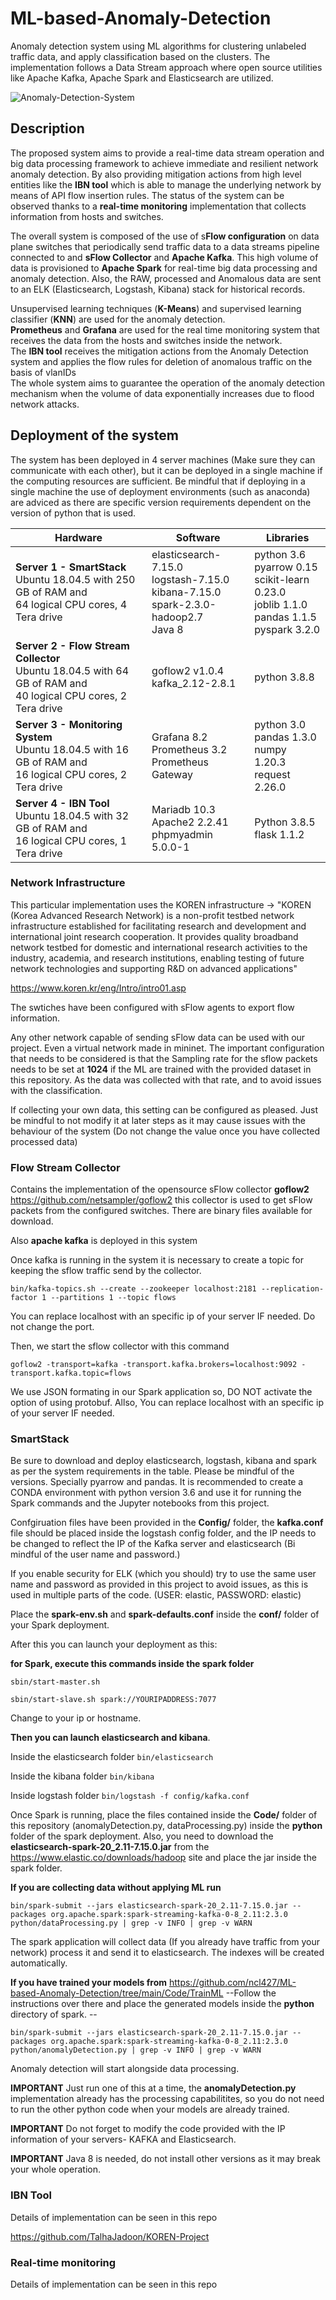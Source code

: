 # ML-based-Anomaly-Detection
Anomaly detection system using ML algorithms for clustering unlabeled traffic data, and apply classification based on the clusters. The implementation follows a Data Stream approach where open source utilities like Apache Kafka, Apache Spark and Elasticsearch are utilized. 

![Anomaly-Detection-System](figures/completeSystem.png)

## Description
The proposed system aims to provide a real-time data stream operation and big data processing framework to achieve immediate and resilient network anomaly detection. By also providing mitigation actions from high level entities like the **IBN tool** which is able to manage the underlying network by means of API flow insertion rules. The status of the system can be observed thanks to a **real-time monitoring** implementation that collects information from hosts and switches.

The overall system is composed of the use of s**Flow configuration** on data plane switches that periodically send traffic data to a data streams pipeline connected to and **sFlow Collector** and **Apache Kafka**. This high volume of data is provisioned to **Apache Spark** for real-time big data processing and anomaly detection. Also, the RAW, processed and Anomalous data are sent to an ELK (Elasticsearch, Logstash, Kibana) stack for historical records. 

Unsupervised learning techniques (**K-Means**) and supervised learning classifier (**KNN**) are used for the anomaly detection.<br>
**Prometheus** and **Grafana** are used for the real time monitoring system that receives the data from the hosts and switches inside the network. <br>
The **IBN tool** receives the mitigation actions from the Anomaly Detection system and applies the flow rules for deletion of anomalous traffic on the basis of vlanIDs<br>
The whole system aims to guarantee the operation of the anomaly detection mechanism when the volume of data exponentially increases due to flood network attacks.

## Deployment of the system

The system has been deployed in 4 server machines (Make sure they can communicate with each other), but it can be deployed in a single machine if the computing resources are sufficient. Be mindful that if deploying in a single machine the use of deployment environments (such as anaconda) are adviced as there are specific version requirements dependent on the version of python that is used. 

Hardware                                                                                                              | Software       | Libraries
----------------------------------------------------------------------------------------------------------------------| -------------  | -------------
**Server 1 - SmartStack** <br> Ubuntu 18.04.5 with 250 GB of RAM and <br>64 logical CPU cores, 4 Tera drive               | elasticsearch-7.15.0 <br> logstash-7.15.0 <br> kibana-7.15.0 <br> spark-2.3.0-hadoop2.7 <br> Java 8   | python 3.6<br>pyarrow 0.15 <br> scikit-learn 0.23.0 <br> joblib 1.1.0 <br> pandas 1.1.5 <br> pyspark 3.2.0
**Server 2 - Flow Stream Collector** <br> Ubuntu 18.04.5 with 64 GB of RAM and <br>40 logical CPU cores, 2 Tera drive     | goflow2 v1.0.4<br>kafka_2.12-2.8.1 | python 3.8.8
**Server 3 - Monitoring System** <br> Ubuntu 18.04.5 with 16 GB of RAM and <br>16 logical CPU cores, 2 Tera drive         | Grafana 8.2 <br> Prometheus 3.2 <br> Prometheus Gateway | python 3.0 <br> pandas 1.3.0 <br> numpy 1.20.3 <br> request 2.26.0
**Server 4 - IBN Tool** <br> Ubuntu 18.04.5 with 32 GB of RAM and <br>16 logical CPU cores, 1 Tera drive                  | Mariadb 10.3 <br> Apache2 2.2.41 <br> phpmyadmin 5.0.0-1    | Python 3.8.5 <br> flask 1.1.2

### Network Infrastructure
This particular implementation uses the KOREN infrastructure -> "KOREN (Korea Advanced Research Network) is a non-profit testbed network infrastructure established for facilitating research and development and international joint research cooperation. It provides quality broadband network testbed for domestic and international research activities to the industry, academia, and research institutions, enabling testing of future network technologies and supporting R&D on advanced applications"

<https://www.koren.kr/eng/Intro/intro01.asp>

The swtiches have been configured with sFlow agents to export flow information.

Any other network capable of sending sFlow data can be used with our project. Even a virtual network made in mininet. The important configuration that needs to be considered is that the Sampling rate for the sflow packets needs to be set at **1024** if the ML are trained with the provided dataset in this repository. As the data was collected with that rate, and to avoid issues with the classification.

If collecting your own data, this setting can be configured as pleased. Just be mindful to not modify it at later steps as it may cause issues with the behaviour of the system (Do not change the value once you have collected processed data)

### Flow Stream Collector
Contains the implementation of the opensource sFlow collector **goflow2**  <https://github.com/netsampler/goflow2>
this collector is used to get sFlow packets from the configured switches. There are binary files available for download.

Also **apache kafka** is deployed in this system

Once kafka is running in the system it is necessary to create a topic for keeping the sflow traffic send by the collector.

`bin/kafka-topics.sh --create --zookeeper localhost:2181 --replication-factor 1 --partitions 1 --topic flows`

You can replace localhost with an specific ip of your server IF needed. Do not change the port.

Then, we start the sflow collector with this command

`goflow2 -transport=kafka -transport.kafka.brokers=localhost:9092 -transport.kafka.topic=flows`

We use JSON formating in our Spark application so, DO NOT activate the option of using protobuf. Allso, You can replace localhost with an specific ip of your server IF needed.

### SmartStack
Be sure to download and deploy elasticsearch, logstash, kibana and spark as per the system requirements in the table. Please be mindful of the versions. Specially pyarrow and pandas. It is recommended to create a CONDA environment with python version 3.6 and use it for running the Spark commands and the Jupyter notebooks from this project.

Confgiruation files have been provided in the **Config/** folder, the **kafka.conf** file should be placed inside the logstash config folder, and the IP needs to be changed to reflect the IP of the Kafka server and elasticsearch (Bi mindful of the user name and password.)

If you enable security for ELK (which you should) try to use the same user name and password as provided in this project to avoid issues, as this is used in multiple parts of the code. (USER: elastic, PASSWORD: elastic)

Place the **spark-env.sh** and **spark-defaults.conf** inside the **conf/** folder of your Spark deployment. 

After this you can launch your deployment as this:

**for Spark, execute this commands inside the spark folder**

`sbin/start-master.sh`

`sbin/start-slave.sh spark://YOURIPADDRESS:7077`

Change to your ip or hostname.

**Then you can launch elasticsearch and kibana**.

Inside the elasticsearch folder
`bin/elasticsearch`

Inside the kibana folder
`bin/kibana`

Inside logstash folder
`bin/logstash -f config/kafka.conf`

Once Spark is running, place the files contained inside the **Code/** folder of this repository (anomalyDetection.py, dataProcessing.py) inside the **python** folder of the spark deployment.
Also, you need to download the **elasticsearch-spark-20_2.11-7.15.0.jar** from the <https://www.elastic.co/downloads/hadoop> site and place the jar inside the spark folder. 

**If you are collecting data without applying ML run**

`bin/spark-submit --jars elasticsearch-spark-20_2.11-7.15.0.jar --packages org.apache.spark:spark-streaming-kafka-0-8_2.11:2.3.0 python/dataProcessing.py | grep -v INFO | grep -v WARN`

The spark application will collect data (If you already have traffic from your network) process it and send it to elasticsearch. The indexes will be created automatically. 

**If you have trained your models from** <https://github.com/ncl427/ML-based-Anomaly-Detection/tree/main/Code/TrainML>
--Follow the instructions over there and place the generated models inside the **python** directory of spark. --

`bin/spark-submit --jars elasticsearch-spark-20_2.11-7.15.0.jar --packages org.apache.spark:spark-streaming-kafka-0-8_2.11:2.3.0 python/anomalyDetection.py | grep -v INFO | grep -v WARN`

Anomaly detection will start alongside data processing.

**IMPORTANT** Just run one of this at a time, the **anomalyDetection.py** implementation already has the processing capabilitites, so you do not need to run the other python code when your models are already trained.

**IMPORTANT** Do not forget to modify the code provided with the IP information of your servers- KAFKA and Elasticsearch. 

**IMPORTANT** Java 8 is needed, do not install other versions as it may break your whole operation.


### IBN Tool

Details of implementation can be seen in this repo

<https://github.com/TalhaJadoon/KOREN-Project>


### Real-time monitoring

Details of implementation can be seen in this repo